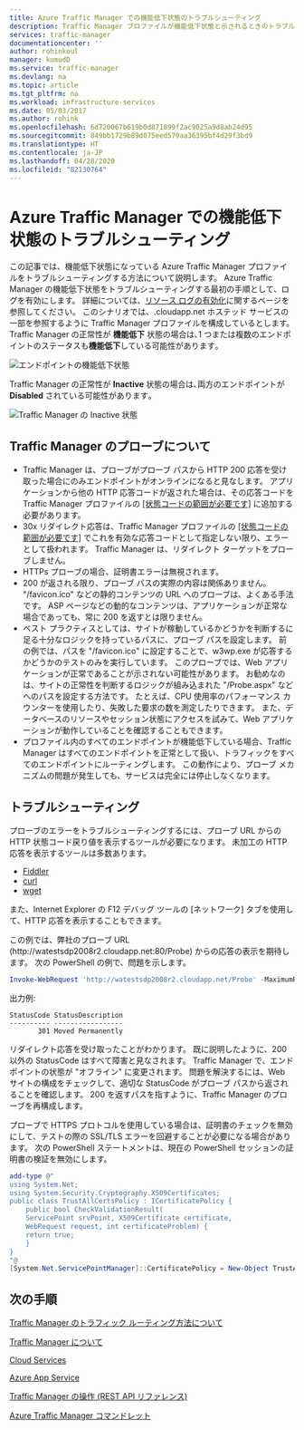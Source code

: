 ```yaml
---
title: Azure Traffic Manager での機能低下状態のトラブルシューティング
description: Traffic Manager プロファイルが機能低下状態と示されるときのトラブルシューティング方法について説明します。
services: traffic-manager
documentationcenter: ''
author: rohinkoul
manager: kumudD
ms.service: traffic-manager
ms.devlang: na
ms.topic: article
ms.tgt_pltfrm: na
ms.workload: infrastructure-services
ms.date: 05/03/2017
ms.author: rohink
ms.openlocfilehash: 6d720067b619b0d871899f2ac9025a9d8ab24d95
ms.sourcegitcommit: 849bb1729b89d075eed579aa36395bf4d29f3bd9
ms.translationtype: HT
ms.contentlocale: ja-JP
ms.lasthandoff: 04/28/2020
ms.locfileid: "82130764"
---
```

# <a name="troubleshooting-degraded-state-on-azure-traffic-manager"></a>Azure Traffic Manager での機能低下状態のトラブルシューティング

この記事では、機能低下状態になっている Azure Traffic Manager プロファイルをトラブルシューティングする方法について説明します。 Azure Traffic Manager の機能低下状態をトラブルシューティングする最初の手順として、ログを有効にします。  詳細については、[リソース ログの有効化](https://docs.microsoft.com/azure/traffic-manager/traffic-manager-diagnostic-logs)に関するページを参照してください。 このシナリオでは、.cloudapp.net ホステッド サービスの一部を参照するように Traffic Manager プロファイルを構成しているとします。 Traffic Manager の正常性が **機能低下** 状態の場合は､1 つまたは複数のエンドポイントのステータスも**機能低下**している可能性があります｡

![エンドポイントの機能低下状態](./media/traffic-manager-troubleshooting-degraded/traffic-manager-degradedifonedegraded.png)

Traffic Manager の正常性が **Inactive** 状態の場合は､両方のエンドポイントが **Disabled** されている可能性があります｡

![Traffic Manager の Inactive 状態](./media/traffic-manager-troubleshooting-degraded/traffic-manager-inactive.png)

## <a name="understanding-traffic-manager-probes"></a>Traffic Manager のプローブについて

* Traffic Manager は、プローブがプローブ パスから HTTP 200 応答を受け取った場合にのみエンドポイントがオンラインになると見なします。 アプリケーションから他の HTTP 応答コードが返された場合は、その応答コードを Traffic Manager プロファイルの [[状態コードの範囲が必要です]](https://docs.microsoft.com/azure/traffic-manager/traffic-manager-monitoring#configure-endpoint-monitoring) に追加する必要があります。
* 30x リダイレクト応答は、Traffic Manager プロファイルの [[状態コードの範囲が必要です]](https://docs.microsoft.com/azure/traffic-manager/traffic-manager-monitoring#configure-endpoint-monitoring) でこれを有効な応答コードとして指定しない限り、エラーとして扱われます。 Traffic Manager は、リダイレクト ターゲットをプローブしません。
* HTTPs プローブの場合、証明書エラーは無視されます。
* 200 が返される限り、プローブ パスの実際の内容は関係ありません。 "/favicon.ico" などの静的コンテンツの URL へのプローブは、よくある手法です。 ASP ページなどの動的なコンテンツは、アプリケーションが正常な場合であっても、常に 200 を返すとは限りません。
* ベスト プラクティスとしては、サイトが稼動しているかどうかを判断するに足る十分なロジックを持っているパスに、プローブ パスを設定します。 前の例では、パスを "/favicon.ico" に設定することで、w3wp.exe が応答するかどうかのテストのみを実行しています。 このプローブでは、Web アプリケーションが正常であることが示されない可能性があります。 お勧めなのは、サイトの正常性を判断するロジックが組み込まれた "/Probe.aspx" などへのパスを設定する方法です。 たとえば、CPU 使用率のパフォーマンス カウンターを使用したり、失敗した要求の数を測定したりできます。 また、データベースのリソースやセッション状態にアクセスを試みて、Web アプリケーションが動作していることを確認することもできます。
* プロファイル内のすべてのエンドポイントが機能低下している場合、Traffic Manager はすべてのエンドポイントを正常として扱い、トラフィックをすべてのエンドポイントにルーティングします。 この動作により、プローブ メカニズムの問題が発生しても、サービスは完全には停止しなくなります。

## <a name="troubleshooting"></a>トラブルシューティング

プローブのエラーをトラブルシューティングするには、プローブ URL からの HTTP 状態コード戻り値を表示するツールが必要になります。 未加工の HTTP 応答を表示するツールは多数あります。

* [Fiddler](https://www.telerik.com/fiddler)
* [curl](https://curl.haxx.se/)
* [wget](http://gnuwin32.sourceforge.net/packages/wget.htm)

また、Internet Explorer の F12 デバッグ ツールの [ネットワーク] タブを使用して、HTTP 応答を表示することもできます。

この例では、弊社のプローブ URL (http:\//watestsdp2008r2.cloudapp.net:80/Probe) からの応答の表示を期待します。 次の PowerShell の例で、問題を示します。

```powershell
Invoke-WebRequest 'http://watestsdp2008r2.cloudapp.net/Probe' -MaximumRedirection 0 -ErrorAction SilentlyContinue | Select-Object StatusCode,StatusDescription
```

出力例:

    StatusCode StatusDescription
    ---------- -----------------
           301 Moved Permanently

リダイレクト応答を受け取ったことがわかります。 既に説明したように、200 以外の StatusCode はすべて障害と見なされます。 Traffic Manager で、エンドポイントの状態が "オフライン" に変更されます。 問題を解決するには、Web サイトの構成をチェックして、適切な StatusCode がプローブ パスから返されることを確認します。 200 を返すパスを指すように、Traffic Manager のプローブを再構成します。

プローブで HTTPS プロトコルを使用している場合は、証明書のチェックを無効にして、テストの際の SSL/TLS エラーを回避することが必要になる場合があります。 次の PowerShell ステートメントは、現在の PowerShell セッションの証明書の検証を無効にします。

```powershell
add-type @"
using System.Net;
using System.Security.Cryptography.X509Certificates;
public class TrustAllCertsPolicy : ICertificatePolicy {
    public bool CheckValidationResult(
    ServicePoint srvPoint, X509Certificate certificate,
    WebRequest request, int certificateProblem) {
    return true;
    }
}
"@
[System.Net.ServicePointManager]::CertificatePolicy = New-Object TrustAllCertsPolicy
```

## <a name="next-steps"></a>次の手順

[Traffic Manager のトラフィック ルーティング方法について](traffic-manager-routing-methods.md)

[Traffic Manager について](traffic-manager-overview.md)

[Cloud Services](https://go.microsoft.com/fwlink/?LinkId=314074)

[Azure App Service](https://azure.microsoft.com/documentation/services/app-service/web/)

[Traffic Manager の操作 (REST API リファレンス)](https://go.microsoft.com/fwlink/?LinkId=313584)

[Azure Traffic Manager コマンドレット][1]

[1]: https://docs.microsoft.com/powershell/module/az.trafficmanager
